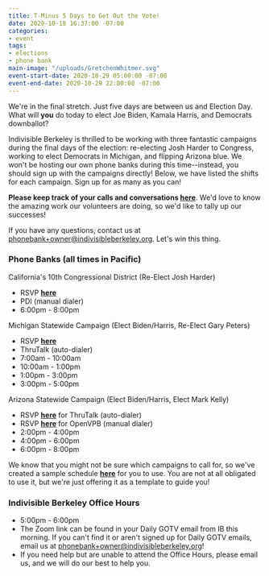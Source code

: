 ```yaml
---
title: T-Minus 5 Days to Get Out the Vote!
date: 2020-10-18 16:37:00 -07:00
categories:
- event
tags:
- elections
- phone bank
main-image: "/uploads/GretchenWhitmer.svg"
event-start-date: 2020-10-29 05:00:00 -07:00
event-end-date: 2020-10-29 22:00:00 -07:00
---
```


We're in the final stretch. Just five days are between us and Election Day. What will **you** do today to elect Joe Biden, Kamala Harris, and Democrats downballot?

Indivisible Berkeley is thrilled to be working with three fantastic campaigns during the final days of the election: re-electing Josh Harder to Congress, working to elect Democrats in Michigan, and flipping Arizona blue. We won't be hosting our own phone banks during this time--instead, you should sign up with the campaigns directly! Below, we have listed the shifts for each campaign. Sign up for as many as you can!

**Please keep track of your calls and conversations [here](https://docs.google.com/forms/d/e/1FAIpQLSciXaJbyMpPyk1Vc50wSdJlR0YiCBxo8zmrSXgzPqPeI-DwoQ/viewform)**. We'd love to know the amazing work our volunteers are doing, so we'd like to tally up our successes!

If you have any questions, contact us at [phonebank+owner@indivisibleberkeley.org](mailto:phonebank+owner@indivisibleberkeley.org). Let's win this thing.

### **Phone Banks (all times in Pacific)**

California's 10th Congressional District (Re-Elect Josh Harder)
* RSVP [**here**](https://www.mobilize.us/harderforcongress/event/326788/)
* PDI (manual dialer)
* 6:00pm - 8:00pm

Michigan Statewide Campaign (Elect Biden/Harris, Re-Elect Gary Peters)
* RSVP [**here**](https://www.mobilize.us/onecampaignformichigan/event/332707/)
* ThruTalk (auto-dialer)
* 7:00am - 10:00am
* 10:00am - 1:00pm
* 1:00pm - 3:00pm
* 3:00pm - 5:00pm

Arizona Statewide Campaign (Elect Biden/Harris, Elect Mark Kelly)
* RSVP [**here**](https://www.mobilize.us/missionforaz/event/320932/) for ThruTalk (auto-dialer)
* RSVP [**here**](https://www.mobilize.us/missionforaz/event/320928/) for OpenVPB (manual dialer)
* 2:00pm - 4:00pm
* 4:00pm - 6:00pm
* 6:00pm - 8:00pm

We know that you might not be sure which campaigns to call for, so we've created a sample schedule [**here**](https://docs.google.com/document/d/1wvNNIJYZ9EQVh3nw6ALxjls-0jvzGCmAb45IJqdi3tQ/edit) for you to use. You are not at all obligated to use it, but we're just offering it as a template to guide you!

### **Indivisible Berkeley Office Hours**
* 5:00pm - 6:00pm
* The Zoom link can be found in your Daily GOTV email from IB this morning. If you can't find it or aren't signed up for Daily GOTV emails, email us at [phonebank+owner@indivisibleberkeley.org](mailto:phonebank+owner@indivisibleberkeley.org)!
* If you need help but are unable to attend the Office Hours, please email us, and we will do our best to help you.